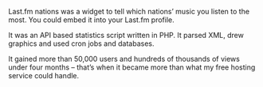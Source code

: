Last.fm nations was a widget to tell which nations’ music you listen to the most. You could embed it into your Last.fm profile.

It was an API based statistics script written in PHP. It parsed XML, drew graphics and used cron jobs and databases.

It gained more than 50,000 users and hundreds of thousands of views under four months – that’s when it became more than what my free hosting service could handle.